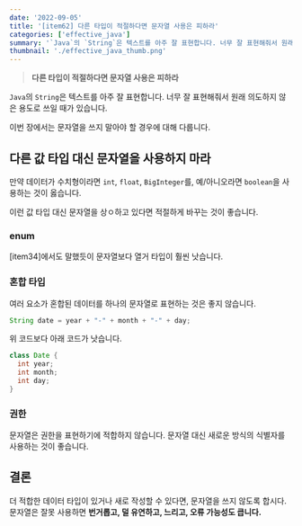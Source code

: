 ```yaml
---
date: '2022-09-05'
title: '[item62] 다른 타입이 적절하다면 문자열 사용은 피하라'
categories: ['effective_java']
summary: '`Java`의 `String`은 텍스트를 아주 잘 표현합니다. 너무 잘 표현해줘서 원래 의도하지 않은 용도로 쓰일 때가 있습니다. 이번 장에서는 문자열을 쓰지 말아야 할 경우에 대해 다룹니다.'
thumbnail: './effective_java_thumb.png'
---
```


> **다른 타입이 적절하다면 문자열 사용은 피하라**

`Java`의 `String`은 텍스트를 아주 잘 표현합니다. 너무 잘 표현해줘서 원래 의도하지 않은 용도로 쓰일 때가 있습니다. 

이번 장에서는 문자열을 쓰지 말아야 할 경우에 대해 다룹니다.

## 다른 값 타입 대신 문자열을 사용하지 마라
만약 데이터가 수치형이라면 `int`, `float`, `BigInteger`를, 예/아니오라면 `boolean`을 사용하는 것이 옳습니다.

이런 값 타입 대신 문자열을 상ㅇ하고 있다면 적절하게 바꾸는 것이 좋습니다.

### enum
[item34]에서도 말했듯이 문자열보다 열거 타입이 훨씬 낫습니다.

### 혼합 타입
여러 요소가 혼합된 데이터를 하나의 문자열로 표현하는 것은 좋지 않습니다.

```java
String date = year + "-" + month + "-" + day;
```

위 코드보다 아래 코드가 낫습니다.

```java
class Date {
  int year;
  int month;
  int day;
}
```

### 권한
문자열은 권한을 표현하기에 적합하지 않습니다. 문자열 대신 새로운 방식의 식별자를 사용하는 것이 좋습니다.

## 결론
더 적합한 데이터 타입이 있거나 새로 작성할 수 있다면, 문자열을 쓰지 않도록 합시다. 문자열은 잘못 사용하면 **번거롭고, 덜 유연하고, 느리고, 오류 가능성도 큽니다.**